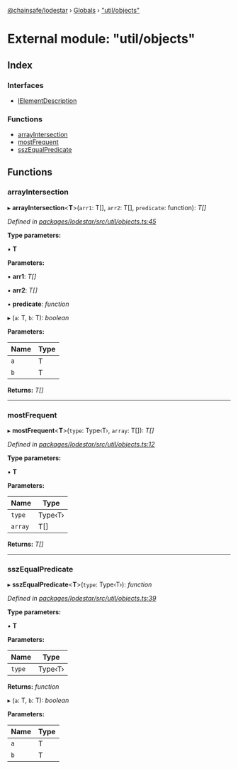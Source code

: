 [@chainsafe/lodestar](../README.md) › [Globals](../globals.md) › ["util/objects"](_util_objects_.md)

# External module: "util/objects"

## Index

### Interfaces

* [IElementDescription](../interfaces/_util_objects_.ielementdescription.md)

### Functions

* [arrayIntersection](_util_objects_.md#arrayintersection)
* [mostFrequent](_util_objects_.md#mostfrequent)
* [sszEqualPredicate](_util_objects_.md#sszequalpredicate)

## Functions

###  arrayIntersection

▸ **arrayIntersection**<**T**>(`arr1`: T[], `arr2`: T[], `predicate`: function): *T[]*

*Defined in [packages/lodestar/src/util/objects.ts:45](https://github.com/ChainSafe/lodestar/blob/ffd9c8178/packages/lodestar/src/util/objects.ts#L45)*

**Type parameters:**

▪ **T**

**Parameters:**

▪ **arr1**: *T[]*

▪ **arr2**: *T[]*

▪ **predicate**: *function*

▸ (`a`: T, `b`: T): *boolean*

**Parameters:**

Name | Type |
------ | ------ |
`a` | T |
`b` | T |

**Returns:** *T[]*

___

###  mostFrequent

▸ **mostFrequent**<**T**>(`type`: Type‹T›, `array`: T[]): *T[]*

*Defined in [packages/lodestar/src/util/objects.ts:12](https://github.com/ChainSafe/lodestar/blob/ffd9c8178/packages/lodestar/src/util/objects.ts#L12)*

**Type parameters:**

▪ **T**

**Parameters:**

Name | Type |
------ | ------ |
`type` | Type‹T› |
`array` | T[] |

**Returns:** *T[]*

___

###  sszEqualPredicate

▸ **sszEqualPredicate**<**T**>(`type`: Type‹T›): *function*

*Defined in [packages/lodestar/src/util/objects.ts:39](https://github.com/ChainSafe/lodestar/blob/ffd9c8178/packages/lodestar/src/util/objects.ts#L39)*

**Type parameters:**

▪ **T**

**Parameters:**

Name | Type |
------ | ------ |
`type` | Type‹T› |

**Returns:** *function*

▸ (`a`: T, `b`: T): *boolean*

**Parameters:**

Name | Type |
------ | ------ |
`a` | T |
`b` | T |
